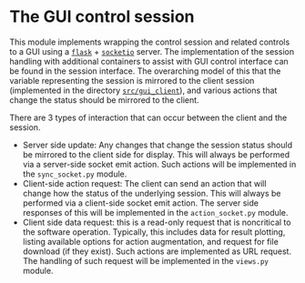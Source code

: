 # The GUI control session

This module implements wrapping the control session and related controls to a
GUI using a [`flask`][flask] + [`socketio`][socketio] server. The
implementation of the session handling with additional containers to assist
with GUI control interface can be found in the session interface. The
overarching model of this that the variable representing the session is
mirrored to the client session (implemented in the directory
[`src/gui_client`](../../gui_client)), and various actions that change the
status should be mirrored to the client.

There are 3 types of interaction that can occur between the client and the
session.

- Server side update: Any changes that change the session status should be
  mirrored to the client side for display. This will always be performed via a
  server-side socket emit action. Such actions will be implemented in the
  `sync_socket.py` module.
- Client-side action request: The client can send an action that will change
  how the status of the underlying session. This will always be performed via a
  client-side socket emit action. The server side responses of this will be
  implemented in the `action_socket.py` module.
- Client side data request: this is a read-only request that is noncritical to
  the software operation. Typically, this includes data for result plotting,
  listing available options for action augmentation, and request for file
  download (if they exist). Such actions are implemented as URL request. The
  handling of such request will be implemented in the `views.py` module.


[flask]: https://flask.palletsprojects.com/en/3.0.x/
[socketio]: https://flask-socketio.readthedocs.io/en/latest/
